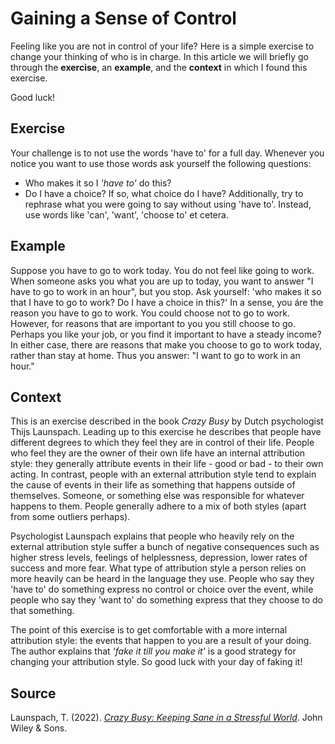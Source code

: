 # Gaining a Sense of Control

Feeling like you are not in control of your life? Here is a simple exercise to change your thinking of who is in charge. In this article we will briefly go through the **exercise**, an **example**, and the **context** in which I found this exercise.

Good luck!

## Exercise
Your challenge is to not use the words 'have to' for a full day. Whenever you notice you want to use those words ask yourself the following questions: 
- Who makes it so I _'have to'_ do this? 
- Do I have a choice? If so, what choice do I have?
Additionally, try to rephrase what you were going to say without using 'have to'. Instead, use words like 'can', 'want', 'choose to' et cetera.

## Example
Suppose you have to go to work today. You do not feel like going to work. When someone asks you what you are up to today, you want to answer "I have to go to work in an hour", but you stop. Ask yourself: 'who makes it so that I have to go to work? Do I have a choice in this?' In a sense, you áre the reason you have to go to work. You could choose not to go to work. However, for reasons that are important to you you still choose to go. Perhaps you like your job, or you find it important to have a steady income? In either case, there are reasons that make you choose to go to work today, rather than stay at home. Thus you answer: "I want to go to work in an hour."

## Context
This is an exercise described in the book _Crazy Busy_ by Dutch psychologist Thijs Launspach. Leading up to this exercise he describes that people have different degrees to which they feel they are in control of their life. People who feel they are the owner of their own life have an internal attribution style: they generally attribute events in their life - good or bad - to their own acting. In contrast, people with an external attribution style tend to explain the cause of events in their life as something that happens outside of themselves. Someone, or something else was responsible for whatever happens to them. People generally adhere to a mix of both styles (apart from some outliers perhaps). 

Psychologist Launspach explains that people who heavily rely on the external attribution style suffer a bunch of negative consequences such as higher stress levels, feelings of helplessness, depression, lower rates of success and more fear. What type of attribution style a person relies on more heavily can be heard in the language they use. People who say they 'have to' do something express no control or choice over the event, while people who say they 'want to' do something express that they choose to do that something. 

The point of this exercise is to get comfortable with a more internal attribution style: the events that happen to you are a result of your doing. The author explains that _'fake it till you make it'_ is a good strategy for changing your attribution style. So good luck with your day of faking it!

## Source
Launspach, T. (2022). [_Crazy Busy: Keeping Sane in a Stressful World_](https://www.wiley.com/en-us/Crazy+Busy:+Keeping+Sane+in+a+Stressful+World-p-9780857089458). John Wiley & Sons.
